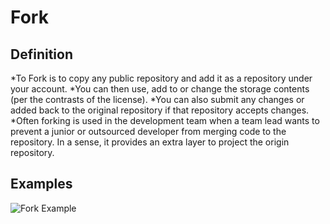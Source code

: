 # Fork

## Definition

*To Fork is to copy any public repository and add it as a repository under your account.
*You can then use, add to or change the storage contents (per the contrasts of the license). 
*You can also submit any changes or added back to the original repository if that repository accepts changes. 
*Often forking is used in the development team when a team lead wants to prevent a junior or outsourced developer from merging code to the repository. In a sense, it provides an extra layer to project the origin repository. 

## Examples

![Fork Example](/Git_Fork_Example_v1.gif)
